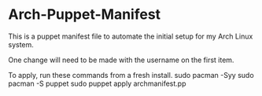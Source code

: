 # Arch-Puppet-Manifest

This is a puppet manifest file to automate the initial setup for my Arch Linux system.

One change will need to be made with the username on the first item.

To apply, run these commands from a fresh install.
sudo pacman -Syy
sudo pacman -S puppet
sudo puppet apply archmanifest.pp
